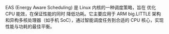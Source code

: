 
​​EAS (Energy Aware Scheduling)​​ 是 Linux 内核的一种调度策略，旨在 ​​优化 CPU 能效​​，在保证性能的同时 ​​降低功耗​​。它主要应用于 ​​ARM big.LITTLE 架构​​ 和 ​​异构多核处理器​​（如手机 SoC），通过智能调度任务到合适的 CPU 核心，实现 ​​性能与功耗的最佳平衡​​。

